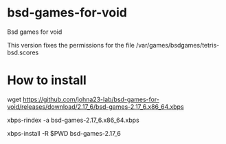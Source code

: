# bsd-games-for-void
Bsd games for void

This version fixes the permissions for the file /var/games/bsdgames/tetris-bsd.scores

How to install
===============
wget https://github.com/johna23-lab/bsd-games-for-void/releases/download/2.17_6/bsd-games-2.17_6.x86_64.xbps

xbps-rindex -a bsd-games-2.17_6.x86_64.xbps

xbps-install -R $PWD bsd-games-2.17_6

